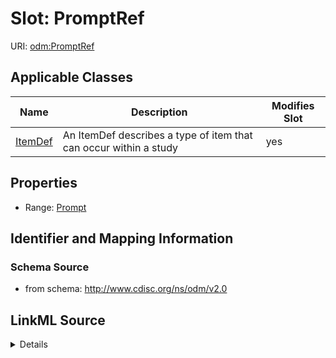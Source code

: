# Slot: PromptRef

URI: [odm:PromptRef](http://www.cdisc.org/ns/odm/v2.0/PromptRef)



<!-- no inheritance hierarchy -->




## Applicable Classes

| Name | Description | Modifies Slot |
| --- | --- | --- |
[ItemDef](ItemDef.md) | An ItemDef describes a type of item that can occur within a study |  yes  |







## Properties

* Range: [Prompt](Prompt.md)





## Identifier and Mapping Information







### Schema Source


* from schema: http://www.cdisc.org/ns/odm/v2.0




## LinkML Source

<details>
```yaml
name: PromptRef
from_schema: http://www.cdisc.org/ns/odm/v2.0
rank: 1000
identifier: false
alias: PromptRef
domain_of:
- ItemDef
range: Prompt

```
</details>